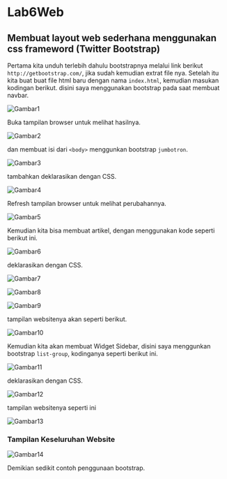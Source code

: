 # Lab6Web

## Membuat layout web sederhana menggunakan css frameword (Twitter Bootstrap)

Pertama kita unduh terlebih dahulu bootstrapnya melalui link berikut `http://getbootstrap.com/`, jika sudah kemudian extrat file nya.
Setelah itu kita buat buat file html baru dengan nama `index.html`, kemudian masukan kodingan berikut.
disini saya menggunakan bootstrap pada saat membuat navbar.

![Gambar1](screenshot/ss1.png)

Buka tampilan browser untuk melihat hasilnya.

![Gambar2](screenshot/ss2.png)

dan membuat isi dari `<body>` menggunkan bootstrap `jumbotron`.

![Gambar3](screenshot/ss3.png)

tambahkan deklarasikan dengan CSS.

![Gambar4](screenshot/ss3a.png)

Refresh tampilan browser untuk melihat perubahannya.

![Gambar5](screenshot/ss4.png)

Kemudian kita bisa membuat artikel, dengan menggunakan kode seperti berikut ini.

![Gambar6](screenshot/ss5.png)

deklarasikan dengan CSS.

![Gambar7](screenshot/ss6.png)

![Gambar8](screenshot/ss7.png)

![Gambar9](screenshot/ss8.png)

tampilan websitenya akan seperti berikut.

![Gambar10](screenshot/ss9.png)

Kemudian kita akan membuat Widget Sidebar, disini saya menggunkan bootstrap `list-group`, kodinganya seperti berikut ini.

![Gambar11](screenshot/ss10.png)

deklarasikan dengan CSS.

![Gambar12](screenshot/ss11.png)

tampilan websitenya seperti ini

![Gambar13](screenshot/ss12a.png)


### Tampilan Keseluruhan Website

![Gambar14](screenshot/ss12.png)

Demikian sedikit contoh penggunaan bootstrap.